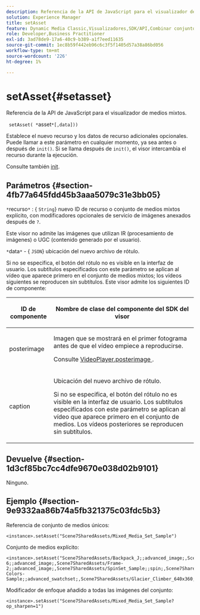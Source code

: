 ```yaml
---
description: Referencia de la API de JavaScript para el visualizador de medios mixtos.
solution: Experience Manager
title: setAsset
feature: Dynamic Media Classic,Visualizadores,SDK/API,Combinar conjuntos de medios
role: Developer,Business Practitioner
exl-id: 3ad78de9-17a6-40c9-b389-a1f7eed11635
source-git-commit: 1ec8b59f442eb96c6c3f5f1405d57a38a86bd056
workflow-type: tm+mt
source-wordcount: '226'
ht-degree: 1%

---
```


# setAsset{#setasset}

Referencia de la API de JavaScript para el visualizador de medios mixtos.

` setAsset( *`asset`*[,data]))`

Establece el nuevo recurso y los datos de recurso adicionales opcionales. Puede llamar a este parámetro en cualquier momento, ya sea antes o después de `init()`. Si se llama después de `init()`, el visor intercambia el recurso durante la ejecución.

Consulte también [init](../../../c-html5-s7-aem-asset-viewers/c-html5-mixedmedia-viewer-about/c-html5-mixedmedia-viewer-javascriptapiref/r-html5-mixedmedia-javascriptapiref-init.md#reference-bb4428c155e541b79797f96e17c068ae).

## Parámetros {#section-4fb77a645fdd45b3aaa5079c31e3bb05}

`*`recurso`*` : {  `String`} nuevo ID de recurso o conjunto de medios mixtos explícito, con modificadores opcionales de servicio de imágenes anexados después de  `?`.

Este visor no admite las imágenes que utilizan IR (procesamiento de imágenes) o UGC (contenido generado por el usuario).

`*`data`*`  - {  `JSON`} ubicación del nuevo archivo de rótulo.

Si no se especifica, el botón del rótulo no es visible en la interfaz de usuario. Los subtítulos especificados con este parámetro se aplican al vídeo que aparece primero en el conjunto de medios mixtos; los vídeos siguientes se reproducen sin subtítulos. Este visor admite los siguientes ID de componente:

<table id="table_7B5DD9303EF44ADD847B13FFEAD135D9"> 
 <thead> 
  <tr> 
   <th colname="col1" class="entry"> <p>ID de componente </p> </th> 
   <th colname="col2" class="entry"> <p>Nombre de clase del componente del SDK del visor </p> </th> 
  </tr> 
 </thead>
 <tbody> 
  <tr> 
   <td colname="col1"> <p> <span class="codeph"> posterimage  </span> </p> </td> 
   <td colname="col2"> <p>Imagen que se mostrará en el primer fotograma antes de que el vídeo empiece a reproducirse. </p> <p>Consulte <a href="../../../c-html5-s7-aem-asset-viewers/c-html5-mixedmedia-viewer-about/r-html5-mixedmedia-viewer-config-attrib/r-html5-mixedmedia-viewer-config-attrib-videoplayer-posterimage.md#reference-f424ad0f278b4d14b86ea55e3a73c52b" format="dita" scope="local"> VideoPlayer.posterimage </a>. </p> </td> 
  </tr> 
  <tr> 
   <td colname="col1"> <p> <span class="codeph"> caption  </span> </p> </td> 
   <td colname="col2"> <p> Ubicación del nuevo archivo de rótulo. </p> <p>Si no se especifica, el botón del rótulo no es visible en la interfaz de usuario. Los subtítulos especificados con este parámetro se aplican al vídeo que aparece primero en el conjunto de medios. Los vídeos posteriores se reproducen sin subtítulos. </p> </td> 
  </tr> 
 </tbody> 
</table>

## Devuelve {#section-1d3cf85bc7cc4dfe9670e038d02b9101}

Ninguno.

## Ejemplo {#section-9e9332aa86b74a5fb321375c03fdc5b3}

Referencia de conjunto de medios únicos:

```
<instance>.setAsset("Scene7SharedAssets/Mixed_Media_Set_Sample")
```

Conjunto de medios explícito:

```
<instance>.setAsset("Scene7SharedAssets/Backpack_J;;advanced_image;,Scene7SharedAssets/Frame-6;;advanced_image;,Scene7SharedAssets/Frame-2;;advanced_image;,Scene7SharedAssets/SpinSet_Sample;;spin;,Scene7SharedAssets/ImageSet-Colors-Sample;;advanced_swatchset;,Scene7SharedAssets/Glacier_Climber_640x360;Scene7SharedAssets/Glacier_Climber_640x360;video;")
```

Modificador de enfoque añadido a todas las imágenes del conjunto:

```
<instance>.setAsset("Scene7SharedAssets/Mixed_Media_Set_Sample?op_sharpen=1")
```
